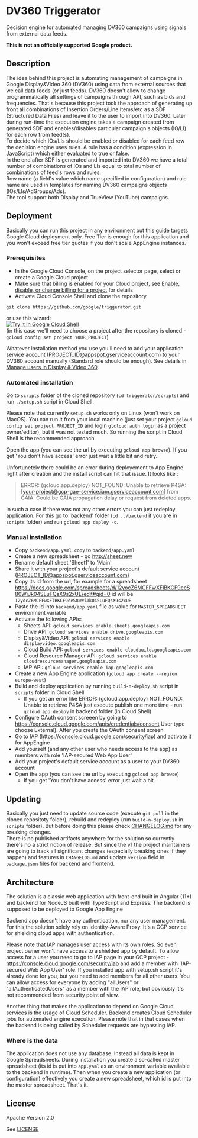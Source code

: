# DV360 Triggerator 
Decision engine for automated managing DV360 campaigns using signals from external data feeds.

**This is not an officially supported Google product.**

## Description
The idea behind this project is automating management of campaigns in Google Display&Video 360 (DV360) using data from external sources that we call data feeds (or just feeds). DV360 doesn't allow to change programmatically all settings of campaigns through API, such as bids and frequencies. That's because this project took the approach of generating up front all combinations of Insertion Orders/Line Items/etc as a SDF (Structured Data Files) and leave it to the user to import into DV360. Later during run-time the execution engine takes a campaign created from generated SDF and enables/disables particular campaign's objects (IO/LI) for each row from feed(s).  
To decide which IOs/LIs should be enabled or disabled for each feed row the
decision engine uses rules. A rule has a condition (expression in JavaScript) which either evaluated to true or false.  
In the end after SDF is generated and imported into DV360 we have a total number of combinations of IOs and LIs equal to total number of combinations of feed's rows and rules.  
Row name (a field's value which name specified in configuration) and rule name are used in templates for naming DV360 campaigns objects (IOs/LIs/AdGroups/Ads).  
The tool support both Display and TrueView (YouTube) campaigns.

## Deployment 

Basically you can run this project in any environment but this guide targets Google Cloud deployment only. Free Tier is enough for this application and you won't exceed free tier quotes if you don't scale AppEngine instances.

### Prerequisites
* In the Google Cloud Console, on the project selector page, select or create a Google Cloud project
* Make sure that billing is enabled for your Cloud project, see [Enable, disable, or change billing for a project](https://cloud.google.com/billing/docs/how-to/modify-project) for details
* Activate Cloud Console Shell and clone the repository
```
git clone https://github.com/google/triggerator.git
```
or use this wizard:  
[![Try It In Google Cloud Shell](http://gstatic.com/cloudssh/images/open-btn.svg)](https://console.cloud.google.com/cloudshell/editor?cloudshell_git_repo=https%3A%2F%2Fgithub.com%2Fgoogle%2Ftriggerator&cloudshell_tutorial=README.md)  
(in this case we'll need to choose a project after the repository is cloned - `gcloud config set project YOUR_PROJECT`)

Whatever installation method you use you'll need to add your application service account (PROJECT_ID@appspot.gserviceaccount.com) to your DV360 account manually (Standard role should be enough). See details in [Manage users in Display & Video 360](https://support.google.com/displayvideo/answer/2723011).


### Automated installation
Go to `scripts` folder of the cloned repository (`cd triggerator/scripts`) and run `./setup.sh` script in Cloud Shell.  

Please note that currently `setup.sh` works only on Linux (won't work on MacOS). You can run it from your local machine (just set your project `gcloud config set project PROJECT_ID` and login `glcloud auth login` as a project owner/editor), but it was not tested much. So running the script in Cloud Shell is the recommended approach.

Open the app (you can see the url by executing `gcloud app browse`). If you get 'You don't have access' error just wait a little bit and retry.

Unfortunetely there could be an error during deployement to App Engine right after creation and the install script can hit that issue. It looks like :  

> ERROR: (gcloud.app.deploy) NOT_FOUND: Unable to retrieve P4SA: [your-project@gcp-gae-service.iam.gserviceaccount.com] from GAIA. Could be GAIA propagation delay or request from deleted apps.

In such a case if there was not any other errors you can just redeploy application. For this go to 'backend' folder (`cd ../backend` if you are in `scripts` folder) and run `gcloud app deploy -q`.  


### Manual installation

* Copy `backend/app.yaml.copy` to `backend/app.yaml`
* Create a new spreadsheet - go http://sheet.new
* Rename default sheet 'Sheet1' to 'Main'
* Share it with your project's default service account (PROJECT_ID@appspot.gserviceaccount.com)
* Copy its id from the url, for example for a spreadsheet
https://docs.google.com/spreadsheets/d/12yocZ6MCFFwXFlBKCF9eeS80WiJk04SLuFQsX9s2xUE/edit#gid=0
id will be `12yocZ6MCFFwXFlBKCF9eeS80WiJk04SLuFQsX9s2xUE`
* Paste the id into `backend/app.yaml` file as value for `MASTER_SPREADSHEET` environment variable
* Activate the following APIs:
  * Sheets API: `gcloud services enable sheets.googleapis.com`
  * Drive API: `gcloud services enable drive.googleapis.com`
  * Display&Video API: `gcloud services enable displayvideo.googleapis.com`
  * Cloud Build API: `gcloud services enable cloudbuild.googleapis.com`
  * Cloud Resource Manager API: `gcloud services enable cloudresourcemanager.googleapis.com`
  * IAP API: `gcloud services enable iap.googleapis.com`
* Create a new App Engine application (`gcloud app create --region europe-west`)
* Build and deploy application by running `build-n-deploy.sh` script in `scripts` folder in Cloud Shell
  * If you get an error like ERROR: (gcloud.app.deploy) NOT_FOUND: Unable to retrieve P4SA just execute publish one more time - run `gcloud app deploy` in backend folder (in Cloud Shell)
* Configure OAuth consent screeen by going to https://console.cloud.google.com/apis/credentials/consent
User type choose External). After you create the OAuth consent screen 
* Go to IAP (https://console.cloud.google.com/security/iap) and activate it for AppEngine 
* Add yourself (and any other user who needs access to the app) as members with role 'IAP-secured Web App User'
* Add your project's default service account as a user to your DV360 account
* Open the app (you can see the url by executing `gcloud app browse`)
  * If you get 'You don't have access' error just wait a bit


## Updating
Basically you just need to update source code (execute `git pull` in the cloned repositoty folder), rebuild and redeploy (run `build-n-deploy.sh` in `scripts` folder). But before doing this please check [CHANGELOG.md](https://github.com/google/triggerator/blob/master/CHANGELOG.md) for any breaking changes.  
There is no published artifacts anywhere for the solution so currently there's no a strict notion of release. But since the v1 the project maintainers are going to track all significant changes (especially breaking ones if they happen) and features in `CHANGELOG.md` and update `version` field in `package.json` files for backend and frontend. 


## Architecture
The solution is a classic web application with front-end built in Angular (11+) and backend for NodeJS built with TypeScript and Express. The backend is supposed to be deployed to Google App Engine

Backend app doesn't have any authentication, nor any user management. For this the solution solely rely on Identity-Aware Proxy. It's a GCP service for shielding cloud apps with authentication. 

Please note that IAP manages user access with its own roles. So even project owner won't have access to a shielded app by default. To allow access for a user you need to go to IAP page in your GCP project - 
https://console.cloud.google.com/security/iap and add a member with 'IAP-secured Web App User' role. If you installed app with setup.sh script  it's already done for you, but you need to add members for all other users. You can allow access for everyone by adding "allUsers" or "allAuthenticatedUsers" as a member with the IAP role, but obviously it's not recommended from security point of view.

Another thing that makes the application to depend on Google Cloud services is the usage of Cloud Scheduler. Backend creates Cloud Scheduler jobs for automated engine execution. Please note that in that cases when the backend is being called by Scheduler requests are bypassing IAP.

### Where is the data
The application does not use any database. Instead all data is kept in Google Spreadsheets. During installation you create a so-called master spreadsheet (its id is put into `app.yaml` as an environment variable available to the backend in runtime). Then when you create a new application (or configuration) effectively you create a new spreadsheet, which id is put into the master spreadsheet. That's it. 


## License

Apache Version 2.0

See [LICENSE](https://github.com/google/triggerator/blob/master/LICENSE)